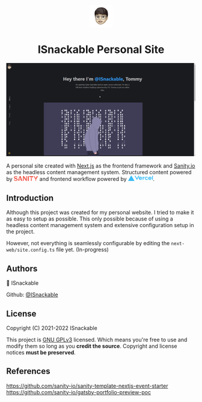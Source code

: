 <p align="center">
  <a href="https://www.github.com/ISnackable">
    <img alt="Logo" src="next-web/public/icon.png" width="60" />
  </a>
</p>
<h1 align="center">
  ISnackable Personal Site
</h1>

![Personal site preview](./next-web/public/preview.png)

A personal site created with [Next.js](https://nextjs.org/) as the frontend framework and [Sanity.io](https://www.sanity.io/) as the headless content management system. Structured content powered by [<img alt="Sanity.io Logo" src="./next-web/public/svg/sanity-logo.svg" height="13px" />](https://www.sanity.io/) and frontend workflow powered by [<img alt="Vercel Logo" src="./next-web/public/svg/vercel.svg" height="15px" class="filter-green" />](https://vercel.com/).

## Introduction

Although this project was created for my personal website. I tried to make it as easy to setup as possible. This only possible because of using a headless content management system and extensive configuration setup in the project.

However, not everything is seamlessly configurable by editing the `next-web/site.config.ts` file yet. (In-progress)

## Authors

👤 ISnackable

Github: [@ISnackable](https://www.github.com/ISnackable)

## License

Copyright (C) 2021-2022 ISnackable

This project is [GNU GPLv3](https://choosealicense.com/licenses/gpl-3.0/) licensed. Which means you're free to use and modify them so long as you **credit the source**. Copyright and license notices **must be preserved**.

## References

https://github.com/sanity-io/sanity-template-nextjs-event-starter
https://github.com/sanity-io/gatsby-portfolio-preview-poc
